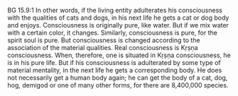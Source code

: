 BG 15.9:1	In other words, if the living entity adulterates his consciousness with the qualities of cats and dogs, in his next life he gets a cat or dog body and enjoys. Consciousness is originally pure, like water. But if we mix water with a certain color, it changes. Similarly, consciousness is pure, for the spirit soul is pure. But consciousness is changed according to the association of the material qualities. Real consciousness is Kṛṣṇa consciousness. When, therefore, one is situated in Kṛṣṇa consciousness, he is in his pure life. But if his consciousness is adulterated by some type of material mentality, in the next life he gets a corresponding body. He does not necessarily get a human body again; he can get the body of a cat, dog, hog, demigod or one of many other forms, for there are 8,400,000 species.
